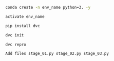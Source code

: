 ```bash
conda create -n env_name python=3. -y
```
```bash
activate env_name
```

```bash
pip install dvc
```

```bash
dvc init
```

```bash
dvc repro
```

```bash
Add files stage_01.py stage_02.py stage_03.py
```